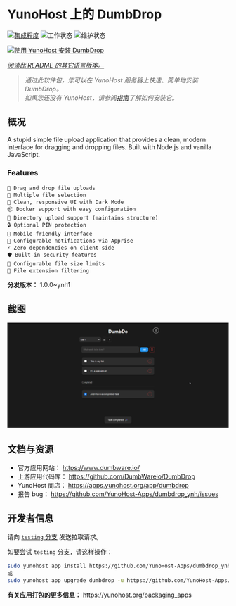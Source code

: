 <!--
注意：此 README 由 <https://github.com/YunoHost/apps/tree/master/tools/readme_generator> 自动生成
请勿手动编辑。
-->

# YunoHost 上的 DumbDrop

[![集成程度](https://apps.yunohost.org/badge/integration/dumbdrop)](https://ci-apps.yunohost.org/ci/apps/dumbdrop/)
![工作状态](https://apps.yunohost.org/badge/state/dumbdrop)
![维护状态](https://apps.yunohost.org/badge/maintained/dumbdrop)

[![使用 YunoHost 安装 DumbDrop](https://install-app.yunohost.org/install-with-yunohost.svg)](https://install-app.yunohost.org/?app=dumbdrop)

*[阅读此 README 的其它语言版本。](./ALL_README.md)*

> *通过此软件包，您可以在 YunoHost 服务器上快速、简单地安装 DumbDrop。*  
> *如果您还没有 YunoHost，请参阅[指南](https://yunohost.org/install)了解如何安装它。*

## 概况

A stupid simple file upload application that provides a clean, modern interface for dragging and dropping files. Built with Node.js and vanilla JavaScript.

### Features

    🚀 Drag and drop file uploads
    📁 Multiple file selection
    🎨 Clean, responsive UI with Dark Mode
    📦 Docker support with easy configuration
    📂 Directory upload support (maintains structure)
    🔒 Optional PIN protection
    📱 Mobile-friendly interface
    🔔 Configurable notifications via Apprise
    ⚡ Zero dependencies on client-side
    🛡️ Built-in security features
    💾 Configurable file size limits
    🎯 File extension filtering


**分发版本：** 1.0.0~ynh1

## 截图

![DumbDrop 的截图](./doc/screenshots/screeshot.png)

## 文档与资源

- 官方应用网站： <https://www.dumbware.io/>
- 上游应用代码库： <https://github.com/DumbWareio/DumbDrop>
- YunoHost 商店： <https://apps.yunohost.org/app/dumbdrop>
- 报告 bug： <https://github.com/YunoHost-Apps/dumbdrop_ynh/issues>

## 开发者信息

请向 [`testing` 分支](https://github.com/YunoHost-Apps/dumbdrop_ynh/tree/testing) 发送拉取请求。

如要尝试 `testing` 分支，请这样操作：

```bash
sudo yunohost app install https://github.com/YunoHost-Apps/dumbdrop_ynh/tree/testing --debug
或
sudo yunohost app upgrade dumbdrop -u https://github.com/YunoHost-Apps/dumbdrop_ynh/tree/testing --debug
```

**有关应用打包的更多信息：** <https://yunohost.org/packaging_apps>
